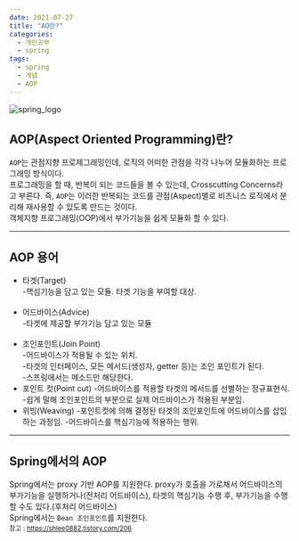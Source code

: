 ```yaml
---
date: 2021-07-27
title: "AO란?"
categories:
  - 개인공부
  - spring
tags:
  - spring
  - 개념
  - AOP
---
```


![spring_logo](https://rnrudxo2872.github.io/assets/images/spring/spring_logo.png)

## AOP(Aspect Oriented Programming)란?

<code>AOP</code>는 관점지향 프로제그래밍인데, 로직의 어떠한 관점을 각각 나누어 모듈화하는 프로그래밍 방식이다.  
프로그래밍을 할 때, 반복이 되는 코드들을 볼 수 있는데, Crosscutting Concerns라고 부른다. 즉, <code>AOP</code>는 이러한 반복되는 코드를 관점(Aspect)별로 비즈니스 로직에서 분리해 재사용할 수 있도록 만드는 것이다.  
객체지향 프로그래밍(OOP)에서 부가기능을 쉽게 모듈화 할 수 있다.

---

## AOP 용어

- 타겟(Target)  
  -핵심기능을 담고 있는 모듈. 타겟 기능을 부여할 대상.  
  <br>
- 어드바이스(Advice)  
  -타겟에 제공할 부가기능 담고 있는 모듈  
  <br>
- 조인포인트(Join Point)  
  -어드바이스가 적용될 수 있는 위치.  
  -타겟의 인터페이스, 모든 메서드(생성자, getter 등)는 조인 포인트가 된다.  
  -스프링에서는 메소드만 해당한다.
  <br>
- 포인트 컷(Point cut) -어드바이스를 적용할 타겟의 메서드를 선별하는 정규표현식.  
  -쉽게 말해 조인포인트의 부분으로 실제 어드바이스가 적용된 부분임.
  <br>
- 위빙(Weaving) -포인트컷에 의해 결정된 타겟의 조인포인트에 어드바이스를 삽입하는 과정임. -어드바이스를 핵심기능에 적용하는 행위.

---

## Spring에서의 AOP

Spring에서는 proxy 기반 AOP를 지원한다. proxy가 호출을 가로채서 어드바이스의 부가기능을 실행하거나(전처리 어드바이스), 타겟의 핵심기능 수행 후, 부가기능을 수행할 수도 있다.(후처리 어드바이스)  
Spring에서는 <code>Bean 조인포인트</code>를 지원한다.
<br>
<sub>참고 : https://shlee0882.tistory.com/206</sub>
